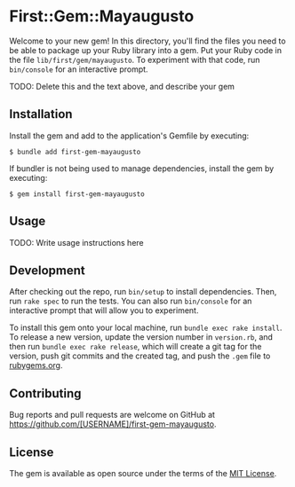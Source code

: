 # First::Gem::Mayaugusto

Welcome to your new gem! In this directory, you'll find the files you need to be able to package up your Ruby library into a gem. Put your Ruby code in the file `lib/first/gem/mayaugusto`. To experiment with that code, run `bin/console` for an interactive prompt.

TODO: Delete this and the text above, and describe your gem

## Installation

Install the gem and add to the application's Gemfile by executing:

    $ bundle add first-gem-mayaugusto

If bundler is not being used to manage dependencies, install the gem by executing:

    $ gem install first-gem-mayaugusto

## Usage

TODO: Write usage instructions here

## Development

After checking out the repo, run `bin/setup` to install dependencies. Then, run `rake spec` to run the tests. You can also run `bin/console` for an interactive prompt that will allow you to experiment.

To install this gem onto your local machine, run `bundle exec rake install`. To release a new version, update the version number in `version.rb`, and then run `bundle exec rake release`, which will create a git tag for the version, push git commits and the created tag, and push the `.gem` file to [rubygems.org](https://rubygems.org).

## Contributing

Bug reports and pull requests are welcome on GitHub at https://github.com/[USERNAME]/first-gem-mayaugusto.

## License

The gem is available as open source under the terms of the [MIT License](https://opensource.org/licenses/MIT).
